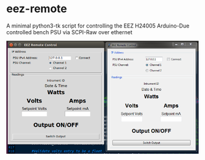 # eez-remote
A minimal python3-tk script for controlling the EEZ H24005 Arduino-Due controlled bench PSU via SCPI-Raw over ethernet

<p align="center">
  <img src="./eez-remote.png" alt="[Screenshot here]" width="700"/>
</p>
